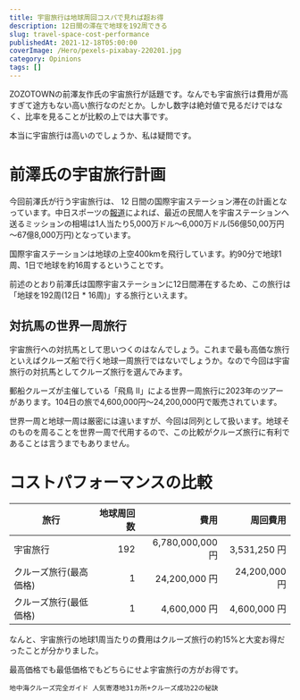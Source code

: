 ```yaml
---
title: 宇宙旅行は地球周回コスパで見れば超お得
description: 12日間の滞在で地球を192周できる
slug: travel-space-cost-performance
publishedAt: 2021-12-18T05:00:00
coverImage: /Hero/pexels-pixabay-220201.jpg
category: Opinions
tags: []
---
```


ZOZOTOWNの前澤友作氏の宇宙旅行が話題です。なんでも宇宙旅行は費用が高すぎて途方もない高い旅行なのだとか。しかし数字は絶対値で見るだけではなく、比率を見ることが比較の上では大事です。

本当に宇宙旅行は高いのでしょうか、私は疑問です。

# 前澤氏の宇宙旅行計画

今回前澤氏が行う宇宙旅行は、 12 日間の国際宇宙ステーション滞在の計画となっています。中日スポーツの[報道](https://news.yahoo.co.jp/articles/9ec5b26f2f1eb0fd89762c47f486d1cc051225bf)によれば、最近の民間人を宇宙ステーションへ送るミッションの相場は1人当たり5,000万ドル～6,000万ドル(56億50,00万円～67億8,000万円)となっています。

国際宇宙ステーションは地球の上空400kmを飛行しています。約90分で地球1周、1日で地球を約16周するということです。

前述のとおり前澤氏は国際宇宙ステーションに12日間滞在するため、この旅行は「地球を192周(12日 \* 16周)」する旅行といえます。

## 対抗馬の世界一周旅行

宇宙旅行への対抗馬として思いつくのはなんでしょう。これまで最も高価な旅行といえばクルーズ船で行く地球一周旅行ではないでしょうか。なので今回は宇宙旅行の対抗馬としてクルーズ旅行を選んでみます。

郵船クルーズが主催している「飛鳥 II」による世界一周旅行に2023年のツアーがあります。104日の旅で4,600,000円～24,200,000円で販売されています。

世界一周と地球一周は厳密には違いますが、今回は同列として扱います。地球そのものを周ることを世界一周で代用するので、この比較がクルーズ旅行に有利であることは言うまでもありません。

# コストパフォーマンスの比較

| 旅行                   | 地球周回数 |             費用 |      周回費用 |
| ---------------------- | ---------: | ---------------: | ------------: |
| 宇宙旅行               |        192 | 6,780,000,000 円 |  3,531,250 円 |
| クルーズ旅行(最高価格) |          1 |    24,200,000 円 | 24,200,000 円 |
| クルーズ旅行(最低価格) |          1 |     4,600,000 円 |  4,600,000 円 |

なんと、宇宙旅行の地球1周当たりの費用はクルーズ旅行の約15%と大変お得だったことが分かりました。

最高価格でも最低価格でもどちらにせよ宇宙旅行の方がお得です。

```amazon:463524122X
地中海クルーズ完全ガイド 人気寄港地31カ所+クルーズ成功22の秘訣
```
